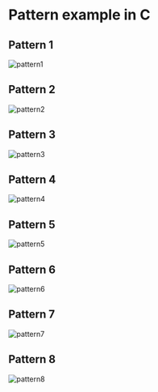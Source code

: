 # Pattern example in C

## Pattern 1
![pattern1](images/pattern1.png "pattern1()")

## Pattern 2
![pattern2](images/pattern2.png "pattern2()")

## Pattern 3
![pattern3](images/pattern3.png "pattern3()")

## Pattern 4
![pattern4](images/pattern4.png "pattern4()")

## Pattern 5
![pattern5](images/pattern5.png "pattern5()")

## Pattern 6
![pattern6](images/pattern6.png "pattern6()")

## Pattern 7
![pattern7](images/pattern7.png "pattern7()")

## Pattern 8
![pattern8](images/pattern8.png "pattern8()")
